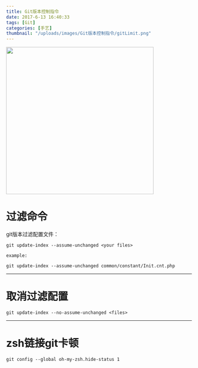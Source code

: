 ```yaml
---
title: Git版本控制指令
date: 2017-6-13 16:40:33
tags: [Git]
categories: [手艺]
thumbnail: "/uploads/images/Git版本控制指令/gitLimit.png"
---
```


<img src="/uploads/images/Git版本控制指令/gitLimit.png" width="400" height="400">

<!-- more -->

# 过滤命令
git版本过滤配置文件：


```
git update-index --assume-unchanged <your files>

example:

git update-index --assume-unchanged common/constant/Init.cnt.php
```


---

# 取消过滤配置
```
git update-index --no-assume-unchanged <files>

```



---

# zsh链接git卡顿
```
git config --global oh-my-zsh.hide-status 1
```


